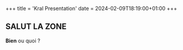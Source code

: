 +++
title = 'Kral Presentation'
date = 2024-02-09T18:19:00+01:00
+++


## SALUT LA ZONE

**Bien** ou quoi ?